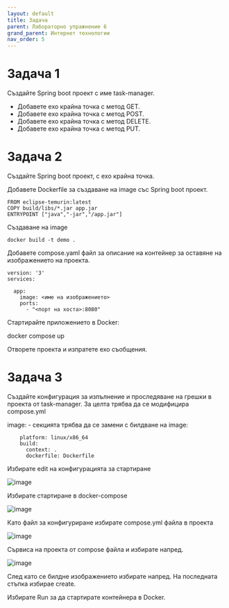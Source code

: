 ```yaml
---
layout: default
title: Задача
parent: Лабораторно упражнение 6
grand_parent: Интернет технологии
nav_order: 5
---
```


# Задача 1

Създайте Spring boot проект с име task-manager.

 - Добавете ехо крайна точка с метод GET.
 - Добавете ехо крайна точка с метод POST.
 - Добавете ехо крайна точка с метод DELETE.
 - Добавете ехо крайна точка с метод PUT.

 # Задача 2

Създайте Spring boot проект, с ехо крайна точка.

Добавете Dockerfile за създаване на image със Spring boot проект.

```
FROM eclipse-temurin:latest
COPY build/libs/*.jar app.jar
ENTRYPOINT ["java","-jar","/app.jar"]
```

Създаване на image
```
docker build -t demo .
```
Добавете compose.yaml файл за описание на контейнер за оставяне на изображението на проекта.

```
version: '3'
services:

  app:
    image: <име на изображението>
    ports:
      - "<порт на хоста>:8080"
```

Стартирайте приложението в Docker:

docker compose up

Отворете проекта и изпратете ехо съобщения.


# Задача 3

Създайте конфигурация за изпълнение и проследяване на грешки в проекта от task-manager.
За целта трябва да се модифицира compose.yml

image: - секцията трябва да се замени с билдване на image:

```
    platform: linux/x86_64
    build:
      context: .
      dockerfile: Dockerfile
```
Избирате edit на конфигурацията за стартиране

![image](https://github.com/programmingfundamental/courses/assets/10382663/b0d9ee3c-b025-4105-8d05-646ce4cbff44)

Избирате стартиране в docker-compose

![image](https://github.com/programmingfundamental/courses/assets/10382663/2dcbe80a-e88c-4ef2-90e6-f0d1f030218a)

Като файл за конфигуриране избирате compose.yml файла в проекта

![image](https://github.com/programmingfundamental/courses/assets/10382663/988471d2-bf66-4752-a415-74f86c5a0443)

Сървиса на проекта от compose файла и избирате напред.

![image](https://github.com/programmingfundamental/courses/assets/10382663/ae74eb8c-526e-4e16-ad69-5c375779450b)

След като се билдне изображението избирате напред. На последната стъпка избирае create.

Избирате Run за да стартирате контейнера в Docker.